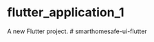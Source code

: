 # flutter_application_1

A new Flutter project.
#   s m a r t h o m e s a f e - u i - f l u t t e r  
 